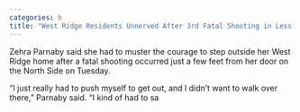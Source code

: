 ```yaml
---
categories: b
title: "West Ridge Residents Unnerved After 3rd Fatal Shooting in Less Than a Week ‘We Need More Security"
---
```


Zehra Parnaby said she had to muster the courage to step outside her West Ridge home after a fatal shooting occurred just a few feet from her door on the North Side on Tuesday.



“I just really had to push myself to get out, and I didn’t want to walk over there,” Parnaby said. “I kind of had to sa